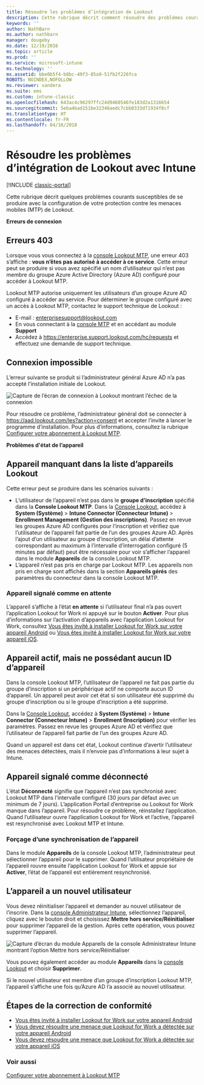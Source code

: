 ```yaml
---
title: Résoudre les problèmes d’intégration de Lookout
description: Cette rubrique décrit comment résoudre des problèmes courants liés à l’intégration de Lookout
keywords: ''
author: NathBarn
ms.author: nathbarn
manager: dougeby
ms.date: 12/19/2016
ms.topic: article
ms.prod: ''
ms.service: microsoft-intune
ms.technology: ''
ms.assetid: bbe0b5f4-b8bc-49f3-85a9-51fb2f226fca
ROBOTS: NOINDEX,NOFOLLOW
ms.reviewer: sandera
ms.suite: ems
ms.custom: intune-classic
ms.openlocfilehash: 643ac4c96297ffc24d9460546fe183d2a1316654
ms.sourcegitcommit: 5eba4bad151be32346aedc7cbb0333d71934f8cf
ms.translationtype: HT
ms.contentlocale: fr-FR
ms.lasthandoff: 04/16/2018
---
```

# <a name="troubleshoot-lookout-integration-with-intune"></a>Résoudre les problèmes d’intégration de Lookout avec Intune

[!INCLUDE [classic-portal](../includes/classic-portal.md)]

Cette rubrique décrit quelques problèmes courants susceptibles de se produire avec la configuration de votre protection contre les menaces mobiles (MTP) de Lookout.

**Erreurs de connexion**

## <a name="403-errors"></a>Erreurs 403
Lorsque vous vous connectez à la [console Lookout MTP](https://aad.lookout.com), une erreur 403 s’affiche : **vous n’êtes pas autorisé à accéder à ce service**. Cette erreur peut se produire si vous avez spécifié un nom d’utilisateur qui n’est pas membre du groupe Azure Active Directory (Azure AD) configuré pour accéder à Lookout MTP.

Lookout MTP autorise uniquement les utilisateurs d’un groupe Azure AD configuré à accéder au service. Pour déterminer le groupe configuré avec un accès à Lookout MTP, contactez le support technique de Lookout :

* E-mail : enterprisesupport@lookout.com
* En vous connectant à la [console MTP](http://aad.lookout.com) et en accédant au module **Support**
* Accédez à https://enterprise.support.lookout.com/hc/requests et effectuez une demande de support technique.

## <a name="unable-to-sign-in"></a>Connexion impossible
L’erreur suivante se produit si l’administrateur général Azure AD n’a pas accepté l’installation initiale de Lookout.

![Capture de l’écran de connexion à Lookout montrant l’échec de la connexion](../media/mtp/lookout-mtp-consent-not-accepted-error.png)

Pour résoudre ce problème, l’administrateur général doit se connecter à https://aad.lookout.com/les?action=consent et accepter l’invite à lancer le programme d’installation. Pour plus d’informations, consultez la rubrique [Configurer votre abonnement à Lookout MTP](../deploy-use/setup-your-lookout-mtd-subscription.md).

**Problèmes d'état de l’appareil**

## <a name="device-missing-from-lookout-device-list"></a>Appareil manquant dans la liste d’appareils Lookout

Cette erreur peut se produire dans les scénarios suivants :
* L’utilisateur de l’appareil n’est pas dans le **groupe d’inscription** spécifié dans la **Console Lookout MTP**.  Dans la [Console Lookout](http://aad.lookout.com), accédez à **System (Système)** > **Intune Connector (Connecteur Intune)** > **Enrollment Management (Gestion des inscriptions)**.  Passez en revue les groupes Azure AD configurés pour l’inscription et vérifiez que l’utilisateur de l’appareil fait partie de l’un des groupes Azure AD.  Après l’ajout d’un utilisateur au groupe d’inscription, un délai d’attente correspondant au maximum à l’intervalle d’interrogation configuré (5 minutes par défaut) peut être nécessaire pour voir s’afficher l’appareil dans le module **Appareils** de la console Lookout MTP.
* L’appareil n’est pas pris en charge par Lookout MTP.  Les appareils non pris en charge sont affichés dans la section **Appareils gérés** des paramètres du connecteur dans la console Lookout MTP.

### <a name="device-reported-as-pending"></a>Appareil signalé comme **en attente**

L’appareil s’affiche à l’état **en attente** si l’utilisateur final n’a pas ouvert l’application Lookout for Work ni appuyé sur le bouton **Activer**. Pour plus d’informations sur l’activation d’appareils avec l’application Lookout for Work, consultez [Vous êtes invité à installer Lookout for Work sur votre appareil Android](http://docs.microsoft.com/intune-user-help/you-are-prompted-to-install-lookout-for-work-android) ou [Vous êtes invité à installer Lookout for Work sur votre appareil iOS](https://docs.microsoft.com/intune-user-help/you-are-prompted-to-install-lookout-for-work-ios).

## <a name="device-whos-active-but-has-no-device-id"></a>Appareil actif, mais ne possédant aucun ID d’appareil
Dans la console Lookout MTP, l’utilisateur de l’appareil ne fait pas partie du groupe d’inscription si un périphérique actif ne comporte aucun ID d’appareil. Un appareil peut avoir cet état si son utilisateur été supprimé du groupe d’inscription ou si le groupe d’inscription a été supprimé.

Dans la [Console Lookout](http://aad.lookout.com), accédez à **System (Système)** > **Intune Connector (Connecteur Intune)** > **Enrollment (Inscription)** pour vérifier les paramètres.  Passez en revue les groupes Azure AD et vérifiez que l’utilisateur de l’appareil fait partie de l’un des groupes Azure AD.

Quand un appareil est dans cet état, Lookout continue d’avertir l’utilisateur des menaces détectées, mais il n’envoie pas d’informations à leur sujet à Intune.

## <a name="device-reported-as-disconnected"></a>Appareil signalé comme **déconnecté**

L’état **Déconnecté** signifie que l’appareil n’est pas synchronisé avec Lookout MTP dans l’intervalle configuré (30 jours par défaut avec un minimum de 7 jours). L’application Portail d’entreprise ou Lookout for Work manque dans l’appareil. Pour résoudre ce problème, réinstallez l’application. Quand l’utilisateur ouvre l’application Lookout for Work et l’active, l’appareil est resynchronisé avec Lookout MTP et Intune.

### <a name="forcing-a-device-sync"></a>Forçage d’une synchronisation de l’appareil
Dans le module **Appareils** de la console Lookout MTP, l’administrateur peut sélectionner l’appareil pour le supprimer.   Quand l’utilisateur propriétaire de l’appareil rouvre ensuite l’application Lookout for Work et appuie sur **Activer**, l’état de l’appareil est entièrement resynchronisé.

## <a name="device-has-a-new-user"></a>L’appareil a un nouvel utilisateur
Vous devez réinitialiser l’appareil et demander au nouvel utilisateur de l’inscrire.  Dans la [console Administrateur Intune](https://manage.microsoft.com), sélectionnez l’appareil, cliquez avec le bouton droit et choisissez **Mettre hors service/Réinitialiser** pour supprimer l’appareil de la gestion. Après cette opération, vous pouvez supprimer l’appareil.

![Capture d’écran du module Appareils de la console Administrateur Intune montrant l’option Mettre hors service/Réinitialiser](../media/mtp/mtp-retire-device-intune-console.png)

Vous pouvez également accéder au module **Appareils** dans la [console Lookout](http://aad.lookout.com) et choisir **Supprimer**.

Si le nouvel utilisateur est membre d’un groupe d’inscription Lookout MTP, l’appareil s’affiche une fois qu’Azure AD l’a associé au nouvel utilisateur.

## <a name="compliance-remediation-workflows"></a>Étapes de la correction de conformité
- [Vous êtes invité à installer Lookout for Work sur votre appareil Android]( http://docs.microsoft.com/intune-user-help/you-are-prompted-to-install-lookout-for-work-android)
- [Vous devez résoudre une menace que Lookout for Work a détectée sur votre appareil Android](http://docs.microsoft.com/intune-user-help/you-need-to-resolve-a-threat-found-by-lookout-for-work-android)
- [Vous devez résoudre une menace que Lookout for Work a détectée sur votre appareil iOS](https://docs.microsoft.com/intune-user-help/you-need-to-resolve-a-threat-found-by-lookout-for-work-ios)


### <a name="see-also"></a>Voir aussi
[Configurer votre abonnement à Lookout MTP](/intune-classic/deploy-use/set-up-your-subscription-with-lookout-mtp)
